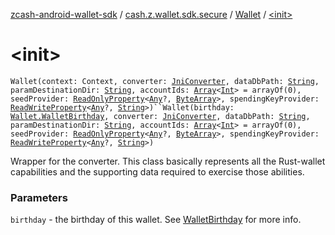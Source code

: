 [zcash-android-wallet-sdk](../../index.md) / [cash.z.wallet.sdk.secure](../index.md) / [Wallet](index.md) / [&lt;init&gt;](./-init-.md)

# &lt;init&gt;

`Wallet(context: Context, converter: `[`JniConverter`](../../cash.z.wallet.sdk.jni/-jni-converter/index.md)`, dataDbPath: `[`String`](https://kotlinlang.org/api/latest/jvm/stdlib/kotlin/-string/index.html)`, paramDestinationDir: `[`String`](https://kotlinlang.org/api/latest/jvm/stdlib/kotlin/-string/index.html)`, accountIds: `[`Array`](https://kotlinlang.org/api/latest/jvm/stdlib/kotlin/-array/index.html)`<`[`Int`](https://kotlinlang.org/api/latest/jvm/stdlib/kotlin/-int/index.html)`> = arrayOf(0), seedProvider: `[`ReadOnlyProperty`](https://kotlinlang.org/api/latest/jvm/stdlib/kotlin.properties/-read-only-property/index.html)`<`[`Any`](https://kotlinlang.org/api/latest/jvm/stdlib/kotlin/-any/index.html)`?, `[`ByteArray`](https://kotlinlang.org/api/latest/jvm/stdlib/kotlin/-byte-array/index.html)`>, spendingKeyProvider: `[`ReadWriteProperty`](https://kotlinlang.org/api/latest/jvm/stdlib/kotlin.properties/-read-write-property/index.html)`<`[`Any`](https://kotlinlang.org/api/latest/jvm/stdlib/kotlin/-any/index.html)`?, `[`String`](https://kotlinlang.org/api/latest/jvm/stdlib/kotlin/-string/index.html)`>)``Wallet(birthday: `[`Wallet.WalletBirthday`](-wallet-birthday/index.md)`, converter: `[`JniConverter`](../../cash.z.wallet.sdk.jni/-jni-converter/index.md)`, dataDbPath: `[`String`](https://kotlinlang.org/api/latest/jvm/stdlib/kotlin/-string/index.html)`, paramDestinationDir: `[`String`](https://kotlinlang.org/api/latest/jvm/stdlib/kotlin/-string/index.html)`, accountIds: `[`Array`](https://kotlinlang.org/api/latest/jvm/stdlib/kotlin/-array/index.html)`<`[`Int`](https://kotlinlang.org/api/latest/jvm/stdlib/kotlin/-int/index.html)`> = arrayOf(0), seedProvider: `[`ReadOnlyProperty`](https://kotlinlang.org/api/latest/jvm/stdlib/kotlin.properties/-read-only-property/index.html)`<`[`Any`](https://kotlinlang.org/api/latest/jvm/stdlib/kotlin/-any/index.html)`?, `[`ByteArray`](https://kotlinlang.org/api/latest/jvm/stdlib/kotlin/-byte-array/index.html)`>, spendingKeyProvider: `[`ReadWriteProperty`](https://kotlinlang.org/api/latest/jvm/stdlib/kotlin.properties/-read-write-property/index.html)`<`[`Any`](https://kotlinlang.org/api/latest/jvm/stdlib/kotlin/-any/index.html)`?, `[`String`](https://kotlinlang.org/api/latest/jvm/stdlib/kotlin/-string/index.html)`>)`

Wrapper for the converter. This class basically represents all the Rust-wallet capabilities and the supporting data
required to exercise those abilities.

### Parameters

`birthday` - the birthday of this wallet. See [WalletBirthday](-wallet-birthday/index.md) for more info.